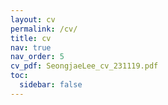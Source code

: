 ```yaml
---
layout: cv
permalink: /cv/
title: cv
nav: true
nav_order: 5
cv_pdf: SeongjaeLee_cv_231119.pdf
toc:
  sidebar: false
---
```

